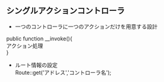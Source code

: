 ## シングルアクションコントローラ
- 一つのコントローラに一つのアクションだけを用意する設計<br>

public function __invoke(){ <br>
    アクション処理<br>
    } <br>
    
- ルート情報の設定<br>
Route::get('アドレス','コントローラ名');
